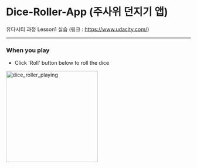 # Dice-Roller-App (주사위 던지기 앱)

유다시티 과정 Lesson1 실습 (링크 : https://www.udacity.com/)

---

### When you play
  - Click 'Roll' button below to roll the dice
<p>
<img width="250" alt = "dice_roller_playing" src = "https://user-images.githubusercontent.com/64389362/92570424-ddf7cf00-f2bc-11ea-9d0a-25b7ec31c275.gif">
</p>
